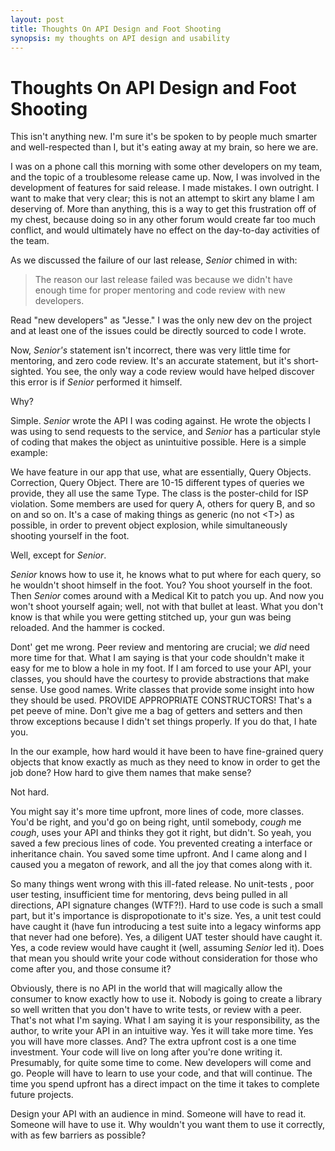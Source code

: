 ```yaml
---
layout: post
title: Thoughts On API Design and Foot Shooting
synopsis: my thoughts on API design and usability
---      
```

# Thoughts On API Design and Foot Shooting

This isn't anything new. I'm sure it's be spoken to by people much smarter and well-respected than I, but it's eating away at my brain, so here we are.

I was on a phone call this morning with some other developers on my team, and the topic of a troublesome release came up. Now, I was involved in the development of features for said release. I made mistakes. I own outright. I want to make that very clear; this is not an attempt to skirt any blame I am deserving of. More than anything, this is a way to get this frustration off of my chest, because doing so in any other forum would create far too much conflict, and would ultimately have no effect on the day-to-day activities of the team.

As we discussed the failure of our last release, _Senior_ chimed in with:

>The reason our last release failed was because we didn't have enough time for proper mentoring and code review with new developers.

Read "new developers" as "Jesse." I was the only new dev on the project and at least one of the issues could be directly sourced to code I wrote.

Now, _Senior's_ statement isn't incorrect, there was very little time for mentoring, and zero code review. It's an accurate statement, but it's short-sighted. You see, the only way a code review would have helped discover this error is if _Senior_ performed it himself.

Why?

Simple. _Senior_ wrote the API I was coding against. He wrote the objects I was using to send requests to the service, and _Senior_ has a particular style of coding that makes the object as unintuitive possible. Here is a simple example:

We have feature in our app that use, what are essentially, Query Objects. Correction, Query Object. There are 10-15 different types of queries we provide, they all use the same Type. The class is the poster-child for ISP violation. Some members are used for query A, others for query B, and so on and so on. It's a case of making things as generic (no not &lt;T&gt;) as possible, in order to prevent object explosion, while simultaneously shooting yourself in the foot.

Well, except for _Senior_.

_Senior_ knows how to use it, he knows what to put where for each query, so he wouldn't shoot himself in the foot. You? You shoot yourself in the foot. Then _Senior_ comes around with a Medical Kit to patch you up. And now you won't shoot yourself again; well, not with that bullet at least. What you don't know is that while you were getting stitched up, your gun was being reloaded. And the hammer is cocked.

Dont' get me wrong. Peer review and mentoring are crucial; we _did_ need more time for that. What I am saying is that your code shouldn't make it easy for me to blow a hole in my foot. If I am forced to use your API, your classes, you should have the courtesy to provide abstractions that make sense. Use good names. Write classes that provide some insight into how they should be used. PROVIDE APPROPRIATE CONSTRUCTORS! That's a pet peeve of mine. Don't give me a bag of getters and setters and then throw exceptions because I didn't set things properly. If you do that, I hate you.

In the our example, how hard would it have been to have fine-grained query objects that know exactly as much as they need to know in order to get the job done? How hard to give them names that make sense?

Not hard.

You might say it's more time upfront, more lines of code, more classes. You'd be right, and you'd go on being right, until somebody, *cough* me *cough*, uses your API and thinks they got it right, but didn't. So yeah, you saved a few precious lines of code. You prevented creating a interface or inheritance chain. You saved some time upfront. And I came along and I caused you a megaton of rework, and all the joy that comes along with it.

So many things went wrong with this ill-fated release. No unit-tests , poor user testing, insufficient time for mentoring, devs being pulled in all directions, API signature changes (WTF?!). Hard to use code is such a small part, but it's importance is dispropotionate to it's size. Yes, a unit test could have caught it (have fun introducing a test suite into a legacy winforms app that never had one before). Yes, a diligent UAT tester should have caught it. Yes, a code review would have caught it (well, assuming _Senior_ led it). Does that mean you should write your code without consideration for those who come after you, and those consume it?
	
Obviously, there is no API in the world that will magically allow the consumer to know exactly how to use it. Nobody is going to create a library so well written that you don't have to write tests, or review with a peer. That's not what I'm saying. What I am saying it is your responsibility, as the author, to write your API in an intuitive way. Yes it will take more time. Yes you will have more classes. And? The extra upfront cost is a one time investment. Your code will live on long after you're done writing it. Presumably, for quite some time to come. New developers will come and go. People will have to learn to use your code, and that will continue. The time you spend upfront has a direct impact on the time it takes to complete future projects.

Design your API with an audience in mind. Someone will have to read it. Someone will have to use it. Why wouldn't you want them to use it correctly, with as few barriers as possible?